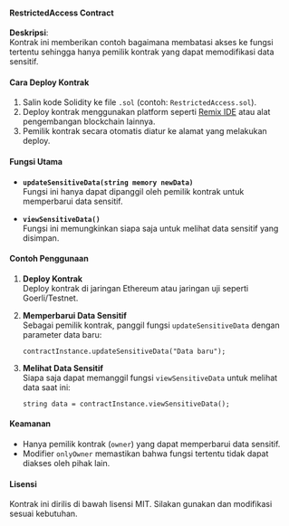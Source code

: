 #### **RestrictedAccess Contract**

**Deskripsi**:  
Kontrak ini memberikan contoh bagaimana membatasi akses ke fungsi tertentu sehingga hanya pemilik kontrak yang dapat memodifikasi data sensitif.

#### **Cara Deploy Kontrak**
1. Salin kode Solidity ke file `.sol` (contoh: `RestrictedAccess.sol`).
2. Deploy kontrak menggunakan platform seperti [Remix IDE](https://remix.ethereum.org/) atau alat pengembangan blockchain lainnya.
3. Pemilik kontrak secara otomatis diatur ke alamat yang melakukan deploy.

#### **Fungsi Utama**
- **`updateSensitiveData(string memory newData)`**  
  Fungsi ini hanya dapat dipanggil oleh pemilik kontrak untuk memperbarui data sensitif.
  
- **`viewSensitiveData()`**  
  Fungsi ini memungkinkan siapa saja untuk melihat data sensitif yang disimpan.

#### **Contoh Penggunaan**
1. **Deploy Kontrak**  
   Deploy kontrak di jaringan Ethereum atau jaringan uji seperti Goerli/Testnet.

2. **Memperbarui Data Sensitif**  
   Sebagai pemilik kontrak, panggil fungsi `updateSensitiveData` dengan parameter data baru:
   ```solidity
   contractInstance.updateSensitiveData("Data baru");
   ```

3. **Melihat Data Sensitif**  
   Siapa saja dapat memanggil fungsi `viewSensitiveData` untuk melihat data saat ini:
   ```solidity
   string data = contractInstance.viewSensitiveData();
   ```

#### **Keamanan**
- Hanya pemilik kontrak (`owner`) yang dapat memperbarui data sensitif.
- Modifier `onlyOwner` memastikan bahwa fungsi tertentu tidak dapat diakses oleh pihak lain.

#### **Lisensi**
Kontrak ini dirilis di bawah lisensi MIT. Silakan gunakan dan modifikasi sesuai kebutuhan.
